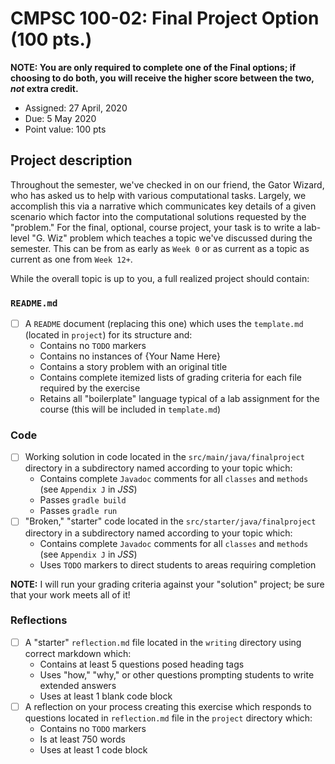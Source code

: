 # CMPSC 100-02:  Final Project Option (100 pts.)

**NOTE: You are only required to complete one of the Final options; if choosing to do both, you will receive the higher score between the two, _not_ extra credit.**

* Assigned: 27 April, 2020
* Due: 5 May 2020
* Point value: 100 pts

## Project description

Throughout the semester, we've checked in on our friend, the Gator Wizard, who has asked us to help with various computational tasks. Largely, we accomplish this via a narrative which communicates key details of a given scenario which factor into the computational solutions requested by the "problem." For the final, optional, course project, your task is to write a lab-level "G. Wiz" problem which teaches a topic we've discussed during the semester. This can be from as early as `Week 0` or as current as a topic as current as one from `Week 12+`.

While the overall topic is up to you, a full realized project should contain:

### `README.md`
- [ ] A `README` document (replacing this one) which uses the `template.md` (located in `project`) for its structure and:
    * Contains no `TODO` markers
    * Contains no instances of {Your Name Here}
    * Contains a story problem with an original title
    * Contains complete itemized lists of grading criteria for each file required by the exercise
    * Retains all "boilerplate" language typical of a lab assignment for the course (this will be included in `template.md`)
    
### Code
- [ ] Working solution in code located in the `src/main/java/finalproject` directory in a subdirectory named according to your topic which:
    * Contains complete `Javadoc` comments for all `classes` and `methods` (see `Appendix J` in _JSS_)
    * Passes `gradle build`
    * Passes `gradle run`
- [ ] "Broken," "starter" code located in the `src/starter/java/finalproject` directory in a subdirectory named according to your topic which:
    * Contains complete `Javadoc` comments for all `classes` and `methods` (see `Appendix J` in _JSS_)
    * Uses `TODO` markers to direct students to areas requiring completion
    
**NOTE:** I will run your grading criteria against your "solution" project; be sure that your work meets all of it!

### Reflections
- [ ] A "starter" `reflection.md` file located in the `writing` directory using correct markdown which:
    * Contains at least 5 questions posed heading tags
    * Uses "how," "why," or other questions prompting students to write extended answers
    * Uses at least 1 blank code block
- [ ] A reflection on your process creating this exercise which responds to questions located in `reflection.md` file in the `project` directory which:
    * Contains no `TODO` markers
    * Is at least 750 words
    * Uses at least 1 code block
